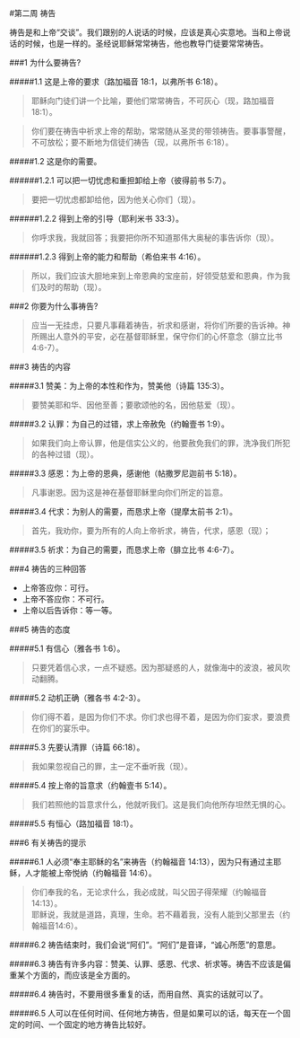 #第二周 祷告  祷告是和上帝“交谈”。我们跟别的人说话的时候，应该是真心实意地。当和上帝说话的时候，也是一样的。圣经说耶稣常常祷告，他也教导门徒要常常祷告。  ###1 为什么要祷告?  #####1.1 这是上帝的要求（路加福音 18:1，以弗所书 6:18）。  > 耶稣向门徒们讲一个比喻，要他们常常祷告，不可灰心（现，路加福音 18:1）。  > 你们要在祷告中祈求上帝的帮助，常常随从圣灵的带领祷告。要事事警醒，不可放松；要不断地为信徒们祷告（现，以弗所书 6:18）。   #####1.2 这是你的需要。  ######1.2.1 可以把一切忧虑和重担卸给上帝（彼得前书 5:7）。  > 要把一切忧虑都卸给他，因为他关心你们（现）。  ######1.2.2 得到上帝的引导（耶利米书 33:3）。  > 你呼求我，我就回答；我要把你所不知道那伟大奥秘的事告诉你（现）。  ######1.2.3 得到上帝的能力和帮助（希伯来书 4:16）。  > 所以，我们应该大胆地来到上帝恩典的宝座前，好领受慈爱和恩典，作为我们及时的帮助（现）。  ###2 你要为什么事祷告?> 应当一无挂虑，只要凡事藉着祷告，祈求和感谢，将你们所要的告诉神。神所赐出人意外的平安，必在基督耶稣里，保守你们的心怀意念（腓立比书 4:6-7）。  ###3 祷告的内容  #####3.1 赞美：为上帝的本性和作为，赞美他（诗篇 135:3）。  > 要赞美耶和华、因他至善；要歌颂他的名，因他慈爱（现）。  #####3.2 认罪：为自己的过错，求上帝赦免（约翰壹书 1:9）。  > 如果我们向上帝认罪，他是信实公义的，他要赦免我们的罪，洗净我们所犯的各种过错（现）。  #####3.3 感恩：为上帝的恩典，感谢他（帖撒罗尼迦前书 5:18）。  > 凡事谢恩。因为这是神在基督耶稣里向你们所定的旨意。  #####3.4 代求：为别人的需要，而恳求上帝（提摩太前书 2:1）。  > 首先，我劝你，要为所有的人向上帝祈求，祷告，代求，感恩（现）；  #####3.5 祈求：为自己的需要，而恳求上帝（腓立比书 4:6-7）。  ###4 祷告的三种回答  * 上帝答应你：可行。  * 上帝不答应你：不可行。  * 上帝以后告诉你：等一等。  ###5 祷告的态度#####5.1 有信心（雅各书 1:6）。> 只要凭着信心求，一点不疑惑。因为那疑惑的人，就像海中的波浪，被风吹动翻腾。#####5.2 动机正确（雅各书 4:2-3）。> 你们得不着，是因为你们不求。你们求也得不着，是因为你们妄求，要浪费在你们的宴乐中。#####5.3 先要认清罪（诗篇 66:18）。> 我如果忽视自己的罪，主一定不垂听我（现）。#####5.4 按上帝的旨意求（约翰壹书 5:14）。> 我们若照他的旨意求什么，他就听我们。这是我们向他所存坦然无惧的心。#####5.5 有恒心（路加福音 18:1）。###6 有关祷告的提示#####6.1 人必须“奉主耶稣的名”来祷告（约翰福音 14:13），因为只有通过主耶稣，人才能被上帝悦纳（约翰福音 14:6）。> 你们奉我的名，无论求什么，我必成就，叫父因子得荣耀（约翰福音14:13）。  > 耶稣说，我就是道路，真理，生命。若不藉着我，没有人能到父那里去（约翰福音14:6）。  #####6.2 祷告结束时，我们会说“阿们”。“阿们”是音译，“诚心所愿”的意思。#####6.3 祷告有许多内容：赞美、认罪、感恩、代求、祈求等。祷告不应该是偏重某个方面的，而应该是全方面的。#####6.4 祷告时，不要用很多重复的话，而用自然、真实的话就可以了。#####6.5 人可以在任何时间、任何地方祷告，但是如果可以的话，每天在一个固定的时间、一个固定的地方祷告比较好。